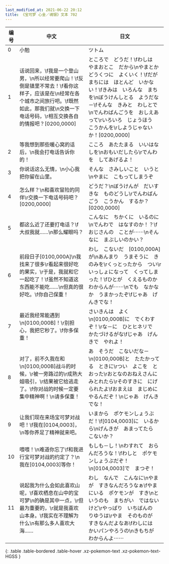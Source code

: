 ```yaml
---
last_modified_at: 2021-06-22 20:12
title: 《宝可梦 心金／魂银》文本 702
---
```

| 编号 | 中文 | 日文 |
| ---- | ---- | ---- |
| 0 | 小勉 | ツトム |
| 1 | 话说回来，\f我是一个登山男，\n所以经常要爬山！\f反倒是镇里不常去！\f看你这样子，应该是在\n经常在各个城市之间旅行吧。\f既然如此，那我们就\n交换一下电话号码，\r相互交换各自的情报吧？[0200,0000] | ところで　どうだ！\fわしは　やまおとこ　だから\nやまとか　どうくつに　よくいく！\fだが　まちには　ほとんど　いかない！\fきみは　いろんな　まちを\nぼうけんしとる　ようだな－\fそんな　きみと　わしとで\nでんわばんごうを　おしえあって\rいろいろ　じょうほう　こうかんを\rしようじゃないか！[0200,0000] |
| 2 | 等我想到那些暖心窝的话后，\n我会打电话告诉你的！ | こころ　あたたまる　いいはなしを\nおもいだしたら\rでんわを　してあげるよ！ |
| 3 | 你说话这么无情，\n小心我把你留在山里。 | そんな　さみしいこと　いうと\nやまに　こもってしまうぞ |
| 4 | 怎么样？\n和喜欢冒险的同伴\r交换一下电话号码吧？[0200,0000] | どうだ？\nぼうけんが　だいすきな　ものどうし\rでんわばんごう　こうかん　するか？[0200,0000] |
| 5 | 都这么近了还要打电话？\f大叔我就……\n那么耀眼吗？ | こんなに　ちかくに　いるのに\nでんわで　はなすのか！？\fおじさんの　ことが⋯⋯\nそんなに　まぶしいのかい？ |
| 6 | 前段日子[0100,000A]\n我找来了很多\r看起来很好吃的果实，\r于是，我就和它一起吃了！\f虽然不知道这东西能不能吃……\n但真的很好吃。\f你自己保重！ | わし　こないだ　[0100,000A]が\nあんまり　うまそうに　きのみを\rくっとったから　つい\rいっしょになって　くってしまった！\fひとが　くえるものか　わからんが⋯⋯\nでも　なかなか　うまかったぞ\fじゃあ　げんきでな！ |
| 7 | 最近我经常能遇到\n[0100,000B]！\r别担心，我把它秒了。\f你多保重！ | さいきんは　よく\n[0100,000B]に　でくわすぞ！\rな－に　ひとヒネリで　かたづけるがな\fじゃあ　げんきで　やれよ！ |
| 8 | 对了，前不久我在和\n[0100,000B]战斗的时候，\r被一旁路过的\r成熟大姐吸引，\r结果被它给逃走了。\f你对战的时候一定要集中精神啊！\n请多保重！ | あ　そうだ　こないだな－\n[0100,000B]と　たたかってる　ときに\rつい　よこを　とおった\rおとなのおねえさんに　みとれたら\rそのすきに　にげられたよ\fおまえは　まじめに　やるんだぞ！\nじゃあ　げんきでな！ |
| 9 | 让我们现在来场宝可梦对战吧！\f我在[0104,0003]，\n等你养足了精神就来吧。 | いまから　ポケモンしょうぶだ！\f[0104,0003]に　いるから\nげんきが　あまってたら　こないか？ |
| 10 | 喂喂！\n难道你忘了\f和我进行宝可梦对战的约定了？\n我在[0104,0003]等你！ | もしも－し！\nわすれて　おらんだろうな！\fわしと　ポケモンしょうぶだぞ！\n[0104,0003]で　まつぞ！ |
| 11 | 说起我为什么会如此喜欢山呢，\f喜欢栖息在山中的宝可梦\n的确是其中一点，\r但最为重要的，\r就是我喜欢山本身。\f我实在不理解为什么\n有那么多人喜欢大海…… | わし　なんで　こんなに\nやまが　すきなんだろうなぁ\fやまにいる　ポケモンが　すき\nというのも　まちがい　ではないけど\rやっぱり　いちばんの　りゆうは\rやま　そのものが　すきなんだよなあ\fわしには　かいパンやろうの\nきもちが　わからんよ⋯⋯ |
{: .table .table-bordered .table-hover .xz-pokemon-text .xz-pokemon-text-HGSS }